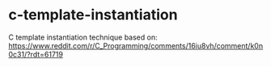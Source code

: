 # c-template-instantiation
C template instantiation technique based on:   https://www.reddit.com/r/C_Programming/comments/16iu8vh/comment/k0n0c31/?rdt=61719
